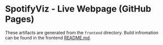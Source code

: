 # SpotifyViz - Live Webpage (GitHub Pages)
These artifacts are generated from the `frontend` directory. Build infromation can be found in the frontend [README.md](../frontend/README.md).